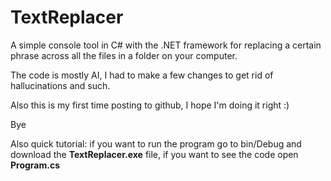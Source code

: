 # TextReplacer
A simple console tool in C# with the .NET framework for replacing a certain phrase across all the files in a folder on your computer.

The code is mostly AI, I had to make a few changes to get rid of hallucinations and such. 

Also this is my first time posting to github, I hope I'm doing it right :)

Bye

Also quick tutorial: if you want to run the program go to bin/Debug and download the **TextReplacer.exe** file, if you want to see the code open **Program.cs**
